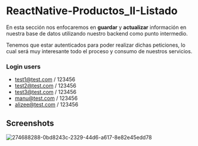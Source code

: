 # ReactNative-Productos_II-Listado

En esta sección nos enfocaremos en **guardar** y **actualizar** información en nuestra base de datos utilizando nuestro backend como punto intermedio.

Tenemos que estar autenticados para poder realizar dichas peticiones, lo cual será muy interesante todo el proceso y consumo de nuestros servicios.

### Login users
- test1@test.com / 123456
- test2@test.com / 123456
- test3@test.com / 123456
- manu@test.com / 123456
- alizee@test.com / 123456


## Screenshots

![274688288-0bd8243c-2329-44d6-a617-8e82e45edd78](https://github.com/manuelsalinas-mx/ReactNative-Samples/assets/110424672/309a45ae-ec1d-4d15-9d19-2d4a78034edb)

